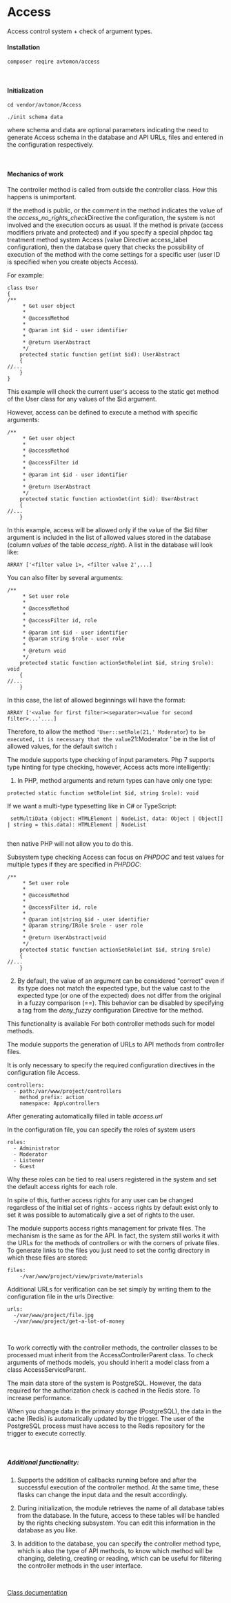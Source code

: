 # Access

Access control system + check of argument types.

#### Installation

`
composer reqire avtomon/access
`

<br>

#### Initialization

```
cd vendor/avtomon/Access

./init schema data
```

where schema and data are optional parameters indicating the need to generate Access schema in the database and API URLs, files and entered in the configuration respectively.

<br>

#### Mechanics of work

The controller method is called from outside the controller class. How this happens is unimportant. 

If the method is public, or the comment in the method indicates the value of the <I>access_no_rights_check</i>Directive
the configuration, the system is not involved and the execution occurs as usual. 
If the method is private (access modifiers private and protected) and if you specify a special phpdoc tag treatment method system Access (value Directive access_label configuration), then the database query that checks the possibility of execution of the method with the come settings for a specific user (user ID is specified when you create objects Access).

For example:

```
class User
{
/**
     * Get user object
     *
     * @accessMethod
     *
     * @param int $id - user identifier
     *
     * @return UserAbstract
     */
    protected static function get(int $id): UserAbstract
    {
//...
    }
}
```

This example will check the current user's access to the static get method of the User class for any values of the $id argument.

However, access can be defined to execute a method with specific arguments:

```
/**
     * Get user object
     *
     * @accessMethod
     *
     * @accessFilter id
     *
     * @param int $id - user identifier
     *
     * @return UserAbstract
     */
    protected static function actionGet(int $id): UserAbstract
    {
//...
    }
```

In this example, access will be allowed only if the value of the $id filter argument is included in the list of allowed values stored in the database (column <I>values</I> of the table <I>access_right</i>). A list in the database will look like:

`
ARRAY ['<filter value 1>, <filter value 2',...]
`

You can also filter by several arguments:

```
/**
     * Set user role
     *
     * @accessMethod
     *
     * @accessFilter id, role
     *
     * @param int $id - user identifier
     * @param string $role - user role
     *
     * @return void
     */
    protected static function actionSetRole(int $id, string $role): void
    {
//...
    }
```

In this case, the list of allowed beginnings will have the format:

```
ARRAY ['<value for first filter><separator><value for second filter>...'....]
```

Therefore, to allow the method `'User::setRole(21,' Moderator`) `to be executed, it is necessary that the value`21:Moderator ' be in the list of allowed values, for the default switch <b>:</b>

The module supports type checking of input parameters. Php 7 supports type hinting for type checking, however, Access acts more intelligently:

1. In PHP, method arguments and return types can have only one type:
 
`
 protected static function setRole(int $id, string $role): void
`
 
If we want a multi-type typesetting like in C# or TypeScript:
 
```
 setMultiData (object: HTMLElement | NodeList, data: Object | Object[] | string = this.data): HTMLElement | NodeList
 
```
 
then native PHP will not allow you to do this.
 
Subsystem type checking Access can focus on <i>PHPDOC</i> and test values for multiple types if they are specified in <i>PHPDOC</i>:

```
/**
     * Set user role
     *
     * @accessMethod
     *
     * @accessFilter id, role
     *
     * @param int|string $id - user identifier
     * @param string/IRole $role - user role
     *
     * @return UserAbstract|void
     */
    protected static function actionSetRole(int $id, string $role)
    {
//...
    }
```

2. By default, the value of an argument can be considered "correct" even if its type does not match the expected type, but the value cast to the expected type (or one of the expected) does not differ from the original in a fuzzy comparison (==). This behavior can be disabled by specifying a tag from the <I>deny_fuzzy</I> configuration Directive for the method.

This functionality is available For both controller methods such for model methods.
<br>

The module supports the generation of URLs to API methods from controller files.

It is only necessary to specify the required configuration directives in the configuration file Access.

```
controllers:
  - path:/var/www/project/controllers
    method_prefix: action
    namespace: App\controllers
```

After generating automatically filled in table <i>access.url</i>
<br>

In the configuration file, you can specify the roles of system users

```
roles:
  - Administrator
  - Moderator
  - Listener
  - Guest
```
Why these roles can be tied to real users registered in the system and set the default access rights for each role.

In spite of this, further access rights for any user can be changed regardless of the initial set of rights - access rights by default exist only to set it was possible to automatically give a set of rights to the user.

The module supports access rights management for private files. The mechanism is the same as for the API. In fact, the system still works it with the URLs for the methods of controllers or with the corners of private files. To generate links to the files you just need to set the config directory in which these files are stored:

```
files:
    -/var/www/project/view/private/materials
```

Additional URLs for verification can be set simply by writing them to the configuration file in the urls Directive:

```
urls:
  -/var/www/project/file.jpg
  -/var/www/project/get-a-lot-of-money
```

<br>

To work correctly with the controller methods, the controller classes to be processed must inherit from the AccessControllerParent class. To check arguments of methods models, you should inherit a model class from a class AccessServiceParent.
<br>

The main data store of the system is PostgreSQL. However, the data required for the authorization check is cached in the Redis store. To increase performance. 

When you change data in the primary storage (PostgreSQL), the data in the cache (Redis) is automatically updated by the trigger. The user of the PostgreSQL process must have access to the Redis repository for the trigger to execute correctly.

<br>

##### Additional functionality:

1. Supports the addition of callbacks running before and after the successful execution of the controller method. At the same time, these flasks can change the input data and the result accordingly.

2. During initialization, the module retrieves the name of all database tables from the database. In the future, access to these tables will be handled by the rights checking subsystem. You can edit this information in the database as you like.

3. In addition to the database, you can specify the controller method type, which is also the type of API methods, to know which method will be changing, deleting, creating or reading, which can be useful for filtering the controller methods in the user interface.

<br>

[Class documentation](docs_en)
